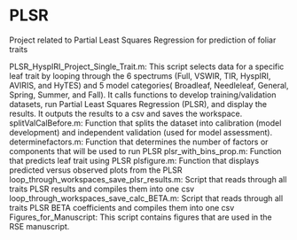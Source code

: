 # PLSR
Project related to Partial Least Squares Regression for prediction of foliar traits

PLSR_HyspIRI_Project_Single_Trait.m: This script selects data for a specific leaf trait by looping through the 6 spectrums (Full, VSWIR, TIR, HyspIRI, AVIRIS, and HyTES) and 5 model categories( Broadleaf, Needleleaf, General, Spring, Summer, and Fall). It calls functions to develop training/validation datasets, run Partial Least Squares Regression (PLSR), and display the results. It outputs the results to a csv and saves the workspace.
splitValCalBefore.m: Function that splits the dataset into calibration (model development) and independent validation (used for model assessment).
determinefactors.m: Function that determines the number of factors or components that will be used to run PLSR
plsr_with_bins_prop.m: Function that predicts leaf trait using PLSR
plsfigure.m: Function that displays predicted versus observed plots from the PLSR 
loop_through_workspaces_save_plsr_results.m: Script that reads through all traits PLSR results and compiles them into one csv
loop_through_workspaces_save_calc_BETA.m: Script that reads through all traits PLSR BETA coefficients and compiles them into one csv
Figures_for_Manuscript: This script contains figures that are used in the RSE manuscript.
